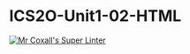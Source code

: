 # ICS2O-Unit1-02-HTML
[![Mr Coxall's Super Linter](https://github.com/Claire-Bedrossian/ICS2O-Unit1-02-HTML/workflows/Mr%20Coxall's%20Super%20Linter/badge.svg)](https://github.com/Claire-Bedrossian/ICS2O-Unit1-02-HTML/actions/)
